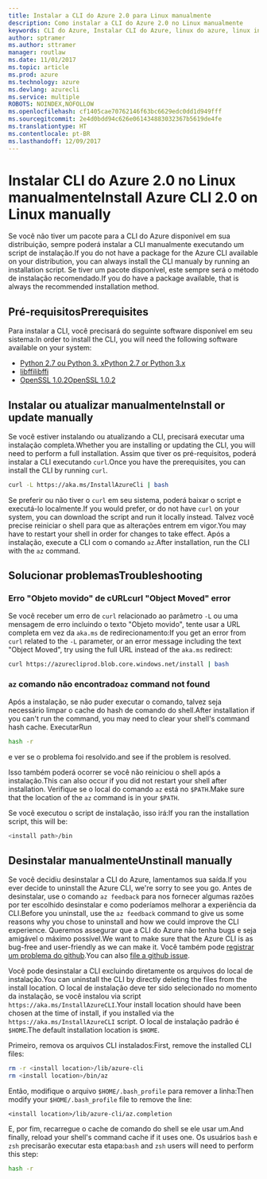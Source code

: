 ```yaml
---
title: Instalar a CLI do Azure 2.0 para Linux manualmente
description: Como instalar a CLI do Azure 2.0 no Linux manualmente
keywords: CLI do Azure, Instalar CLI do Azure, linux do azure, linux instalar azure
author: sptramer
ms.author: sttramer
manager: routlaw
ms.date: 11/01/2017
ms.topic: article
ms.prod: azure
ms.technology: azure
ms.devlang: azurecli
ms.service: multiple
ROBOTS: NOINDEX,NOFOLLOW
ms.openlocfilehash: cf1405cae70762146f63bc6629edc0dd1d949fff
ms.sourcegitcommit: 2e4d0bdd94c626e061434883032367b5619de4fe
ms.translationtype: HT
ms.contentlocale: pt-BR
ms.lasthandoff: 12/09/2017
---
```

# <a name="install-azure-cli-20-on-linux-manually"></a><span data-ttu-id="33663-104">Instalar CLI do Azure 2.0 no Linux manualmente</span><span class="sxs-lookup"><span data-stu-id="33663-104">Install Azure CLI 2.0 on Linux manually</span></span>

<span data-ttu-id="33663-105">Se você não tiver um pacote para a CLI do Azure disponível em sua distribuição, sempre poderá instalar a CLI manualmente executando um script de instalação.</span><span class="sxs-lookup"><span data-stu-id="33663-105">If you do not have a package for the Azure CLI available on your distribution, you can always install the CLI manualy by running an installation script.</span></span> <span data-ttu-id="33663-106">Se tiver um pacote disponível, este sempre será o método de instalação recomendado.</span><span class="sxs-lookup"><span data-stu-id="33663-106">If you do have a package available, that is always the recommended installation method.</span></span>

## <a name="prerequisites"></a><span data-ttu-id="33663-107">Pré-requisitos</span><span class="sxs-lookup"><span data-stu-id="33663-107">Prerequisites</span></span>

<span data-ttu-id="33663-108">Para instalar a CLI, você precisará do seguinte software disponível em seu sistema:</span><span class="sxs-lookup"><span data-stu-id="33663-108">In order to install the CLI, you will need the following software available on your system:</span></span>

* [<span data-ttu-id="33663-109">Python 2.7 ou Python 3. x</span><span class="sxs-lookup"><span data-stu-id="33663-109">Python 2.7 or Python 3.x</span></span>](https://www.python.org/downloads/)
* [<span data-ttu-id="33663-110">libffi</span><span class="sxs-lookup"><span data-stu-id="33663-110">libffi</span></span>](https://sourceware.org/libffi/)
* [<span data-ttu-id="33663-111">OpenSSL 1.0.2</span><span class="sxs-lookup"><span data-stu-id="33663-111">OpenSSL 1.0.2</span></span>](https://www.openssl.org/source/)

## <a name="install-or-update-manually"></a><span data-ttu-id="33663-112">Instalar ou atualizar manualmente</span><span class="sxs-lookup"><span data-stu-id="33663-112">Install or update manually</span></span>

<span data-ttu-id="33663-113">Se você estiver instalando ou atualizando a CLI, precisará executar uma instalação completa.</span><span class="sxs-lookup"><span data-stu-id="33663-113">Whether you are installing or updating the CLI, you will need to perform a full installation.</span></span> <span data-ttu-id="33663-114">Assim que tiver os pré-requisitos, poderá instalar a CLI executando `curl`.</span><span class="sxs-lookup"><span data-stu-id="33663-114">Once you have the prerequisites, you can install the CLI by running `curl`.</span></span>

```bash
curl -L https://aka.ms/InstallAzureCli | bash
```

<span data-ttu-id="33663-115">Se preferir ou não tiver o `curl` em seu sistema, poderá baixar o script e executá-lo localmente.</span><span class="sxs-lookup"><span data-stu-id="33663-115">If you would prefer, or do not have `curl` on your system, you can download the script and run it locally instead.</span></span> <span data-ttu-id="33663-116">Talvez você precise reiniciar o shell para que as alterações entrem em vigor.</span><span class="sxs-lookup"><span data-stu-id="33663-116">You may have to restart your shell in order for changes to take effect.</span></span> <span data-ttu-id="33663-117">Após a instalação, execute a CLI com o comando `az`.</span><span class="sxs-lookup"><span data-stu-id="33663-117">After installation, run the CLI with the `az` command.</span></span>

## <a name="troubleshooting"></a><span data-ttu-id="33663-118">Solucionar problemas</span><span class="sxs-lookup"><span data-stu-id="33663-118">Troubleshooting</span></span>

### <a name="curl-object-moved-error"></a><span data-ttu-id="33663-119">Erro "Objeto movido" de cURL</span><span class="sxs-lookup"><span data-stu-id="33663-119">curl "Object Moved" error</span></span>

<span data-ttu-id="33663-120">Se você receber um erro de `curl` relacionado ao parâmetro `-L` ou uma mensagem de erro incluindo o texto "Objeto movido", tente usar a URL completa em vez da `aka.ms` de redirecionamento:</span><span class="sxs-lookup"><span data-stu-id="33663-120">If you get an error from `curl` related to the `-L` parameter, or an error message including the text "Object Moved", try using the full URL instead of the `aka.ms` redirect:</span></span>

```bash
curl https://azurecliprod.blob.core.windows.net/install | bash
```

### <a name="az-command-not-found"></a><span data-ttu-id="33663-121">`az` comando não encontrado</span><span class="sxs-lookup"><span data-stu-id="33663-121">`az` command not found</span></span>

<span data-ttu-id="33663-122">Após a instalação, se não puder executar o comando, talvez seja necessário limpar o cache do hash de comando do shell.</span><span class="sxs-lookup"><span data-stu-id="33663-122">After installation if you can't run the command, you may need to clear your shell's command hash cache.</span></span> <span data-ttu-id="33663-123">Executar</span><span class="sxs-lookup"><span data-stu-id="33663-123">Run</span></span>

```bash
hash -r
```

<span data-ttu-id="33663-124">e ver se o problema foi resolvido.</span><span class="sxs-lookup"><span data-stu-id="33663-124">and see if the problem is resolved.</span></span>

<span data-ttu-id="33663-125">Isso também poderá ocorrer se você não reiniciou o shell após a instalação.</span><span class="sxs-lookup"><span data-stu-id="33663-125">This can also occur if you did not restart your shell after installation.</span></span> <span data-ttu-id="33663-126">Verifique se o local do comando `az` está no `$PATH`.</span><span class="sxs-lookup"><span data-stu-id="33663-126">Make sure that the location of the `az` command is in your `$PATH`.</span></span>

<span data-ttu-id="33663-127">Se você executou o script de instalação, isso irá:</span><span class="sxs-lookup"><span data-stu-id="33663-127">If you ran the installation script, this will be:</span></span>

```bash
<install path>/bin
```

## <a name="unstinall-manually"></a><span data-ttu-id="33663-128">Desinstalar manualmente</span><span class="sxs-lookup"><span data-stu-id="33663-128">Unstinall manually</span></span>

<span data-ttu-id="33663-129">Se você decidiu desinstalar a CLI do Azure, lamentamos sua saída.</span><span class="sxs-lookup"><span data-stu-id="33663-129">If you ever decide to uninstall the Azure CLI, we're sorry to see you go.</span></span> <span data-ttu-id="33663-130">Antes de desinstalar, use o comando `az feedback` para nos fornecer algumas razões por ter escolhido desinstalar e como poderíamos melhorar a experiência da CLI.</span><span class="sxs-lookup"><span data-stu-id="33663-130">Before you uninstall, use the `az feedback` command to give us some reasons why you chose to uninstall and how we could improve the CLI experience.</span></span> <span data-ttu-id="33663-131">Queremos assegurar que a CLI do Azure não tenha bugs e seja amigável o máximo possível.</span><span class="sxs-lookup"><span data-stu-id="33663-131">We want to make sure that the Azure CLI is as bug-free and user-friendly as we can make it.</span></span> <span data-ttu-id="33663-132">Você também pode [registrar um problema do github](https://github.com/Azure/azure-cli/issues).</span><span class="sxs-lookup"><span data-stu-id="33663-132">You can also [file a github issue](https://github.com/Azure/azure-cli/issues).</span></span>

<span data-ttu-id="33663-133">Você pode desinstalar a CLI excluindo diretamente os arquivos do local de instalação.</span><span class="sxs-lookup"><span data-stu-id="33663-133">You can uninstall the CLI by directly deleting the files from the install location.</span></span> <span data-ttu-id="33663-134">O local de instalação deve ter sido selecionado no momento da instalação, se você instalou via script `https://aka.ms/InstallAzureCLI`.</span><span class="sxs-lookup"><span data-stu-id="33663-134">Your install location should have been chosen at the time of install, if you installed via the `https://aka.ms/InstallAzureCLI` script.</span></span> <span data-ttu-id="33663-135">O local de instalação padrão é `$HOME`.</span><span class="sxs-lookup"><span data-stu-id="33663-135">The default installation location is `$HOME`.</span></span>

<span data-ttu-id="33663-136">Primeiro, remova os arquivos CLI instalados:</span><span class="sxs-lookup"><span data-stu-id="33663-136">First, remove the installed CLI files:</span></span>

```bash
rm -r <install location>/lib/azure-cli
rm <install location>/bin/az
```

<span data-ttu-id="33663-137">Então, modifique o arquivo `$HOME/.bash_profile` para remover a linha:</span><span class="sxs-lookup"><span data-stu-id="33663-137">Then modify your `$HOME/.bash_profile` file to remove the line:</span></span>

```
<install location>/lib/azure-cli/az.completion
```

<span data-ttu-id="33663-138">E, por fim, recarregue o cache de comando do shell se ele usar um.</span><span class="sxs-lookup"><span data-stu-id="33663-138">And finally, reload your shell's command cache if it uses one.</span></span> <span data-ttu-id="33663-139">Os usuários `bash` e `zsh` precisarão executar esta etapa:</span><span class="sxs-lookup"><span data-stu-id="33663-139">`bash` and `zsh` users will need to perform this step:</span></span>

```bash
hash -r
```

